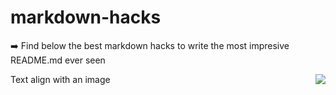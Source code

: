 # markdown-hacks

:arrow_right: Find below the best markdown hacks to write the most impresive README.md ever seen

<img src="https://github.com/matiassingers/awesome-readme/blob/master/icon.png" align="right" />
Text align with an image
